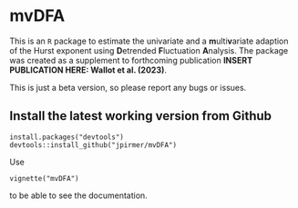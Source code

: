 # mvDFA
This is an `R` package to estimate the univariate and a **m**ulti**v**ariate adaption of the Hurst exponent using **D**etrended **F**luctuation **A**nalysis. The package was created as a supplement to forthcoming publication **INSERT PUBLICATION HERE: Wallot et al. (2023)**. 

This is just a beta version, so please report any bugs or issues.

## Install the latest working version from Github
```{r}
install.packages("devtools")
devtools::install_github("jpirmer/mvDFA")
```

Use 

```{r}
vignette("mvDFA")
```

to be able to see the documentation. 



